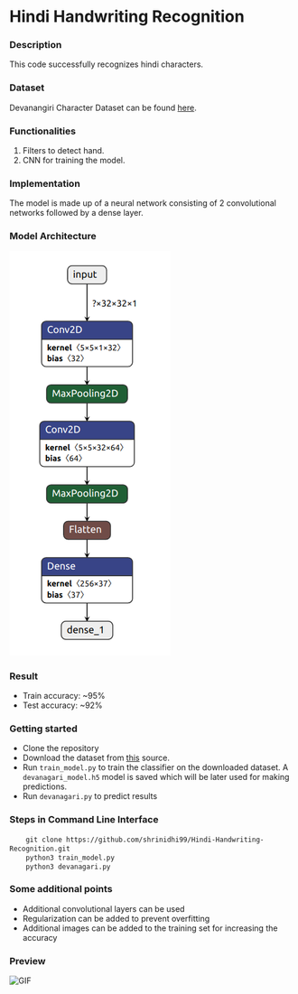 # Hindi Handwriting Recognition

### Description
This code successfully recognizes hindi characters.

### Dataset
Devanangiri Character Dataset can be found [here](http://archive.ics.uci.edu/ml/datasets/Devanagari+Handwritten+Character+Dataset "Dataset reference").

### Functionalities
1. Filters to detect hand.
2. CNN for training the model.

### Implementation
The model is made up of a neural network consisting of 2 convolutional networks followed by a dense layer.

### Model Architecture
![Neural Network](Assets/model-architecture.png "Neural Network")

### Result
* Train accuracy: ~95%
* Test accuracy: ~92%

### Getting started
* Clone the repository
* Download the dataset from [this](http://archive.ics.uci.edu/ml/datasets/Devanagari+Handwritten+Character+Dataset "Dataset reference") source.
* Run ```train_model.py``` to train the classifier on the downloaded dataset. A ```devanagari_model.h5``` model is saved which will be later used for making predictions.
* Run ```devanagari.py``` to predict results

### Steps in Command Line Interface
```shell
    git clone https://github.com/shrinidhi99/Hindi-Handwriting-Recognition.git
    python3 train_model.py
    python3 devanagari.py
```
### Some additional points
* Additional convolutional layers can be used
* Regularization can be added to prevent overfitting
* Additional images can be added to the training set for increasing the accuracy
### Preview
![GIF](Assets/video.gif "Predictions")
